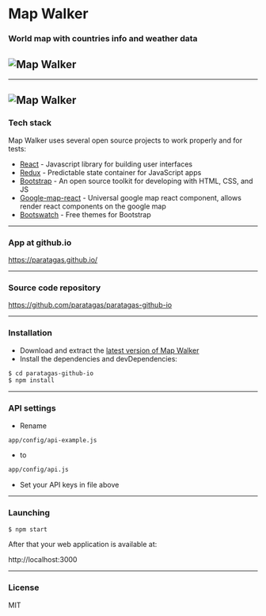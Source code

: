 # Map Walker

### World map with countries info and weather data

![Map Walker](https://i.imgur.com/D1myqtj.png)
---
---
![Map Walker](https://i.imgur.com/zYMAoS9.png)
---

### Tech stack
Map Walker uses several open source projects to work properly and for tests:

* [React] - Javascript library for building user interfaces
* [Redux] - Predictable state container for JavaScript apps
* [Bootstrap] - An open source toolkit for developing with HTML, CSS, and JS
* [Google-map-react] - Universal google map react component, allows render react components on the google map
* [Bootswatch] - Free themes for Bootstrap


---

### App at github.io

https://paratagas.github.io/

---

### Source code repository

https://github.com/paratagas/paratagas-github-io

---

### Installation

* Download and extract the [latest version of Map Walker](https://github.com/paratagas/paratagas-github-io)
* Install the dependencies and devDependencies:
```sh
$ cd paratagas-github-io
$ npm install
```

---

### API settings

* Rename
```sh
app/config/api-example.js
```
* to
```sh
app/config/api.js
```
* Set your API keys in file above

---

### Launching
```sh
$ npm start
```

After that your web application is available at:

http://localhost:3000

---

### License

MIT

 [React]: <https://facebook.github.io/react>
 [Redux]: <https://redux.js.org/>
 [Bootstrap]: <https://getbootstrap.com/>
 [Google-map-react]: <https://github.com/istarkov/google-map-react>
 [Bootswatch]: <https://bootswatch.com/>
